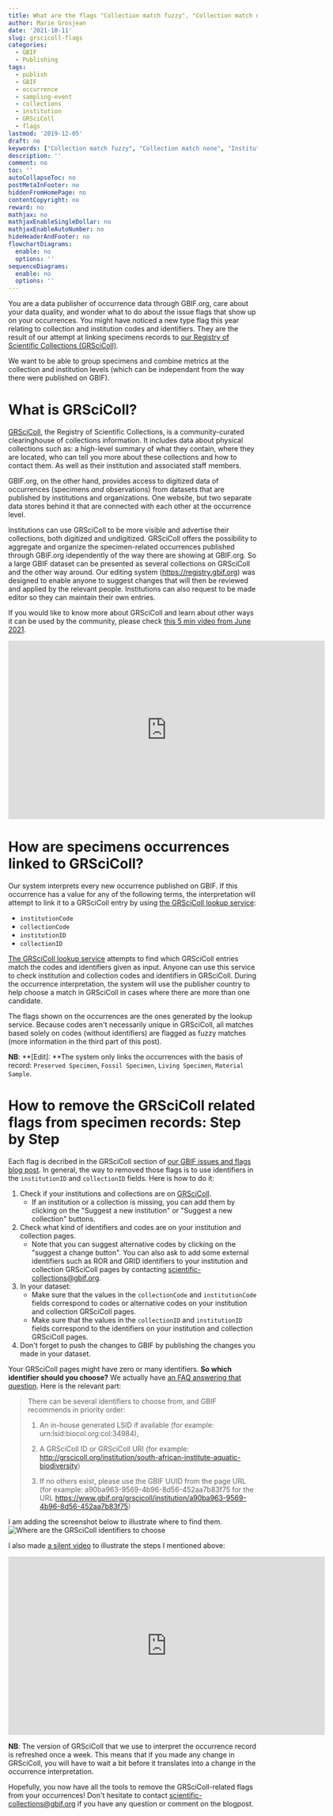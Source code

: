 ```yaml
---
title: What are the flags "Collection match fuzzy", "Collection match none", "Institution match fuzzy", "Institution match none" and how to remove them?
author: Marie Grosjean
date: '2021-10-11'
slug: grscicoll-flags
categories:
  - GBIF
  - Publishing
tags:
  - publish
  - GBIF
  - occurrence
  - sampling-event
  - collections
  - institution
  - GRSciColl
  - flags
lastmod: '2019-12-05'
draft: no
keywords: ["Collection match fuzzy", "Collection match none", "Institution match fuzzy", "Institution match none", "GRsciColl", "collection", "institution", "GBIF"]
description: ''
comment: no
toc: ''
autoCollapseToc: no
postMetaInFooter: no
hiddenFromHomePage: no
contentCopyright: no
reward: no
mathjax: no
mathjaxEnableSingleDollar: no
mathjaxEnableAutoNumber: no
hideHeaderAndFooter: no
flowchartDiagrams:
  enable: no
  options: ''
sequenceDiagrams:
  enable: no
  options: ''
---
```


You are a data publisher of occurrence data through GBIF.org, care about your data quality, and wonder what to do about the issue flags that show up on your occurrences. You might have noticed a new type flag this year relating to collection and institution codes and identifiers. They are the result of our attempt at linking specimens records to [our Registry of Scientific Collections (GRSciColl)](https://www.gbif.org/grscicoll).

<!--more-->

We want to be able to group specimens and combine metrics at the collection and institution levels (which can be independant from the way there were published on GBIF).

# What is GRSciColl?

[GRSciColl](https://www.gbif.org/grscicoll), the Registry of Scientific Collections, is a community-curated clearinghouse of collections information. It includes data about physical collections such as: a high-level summary of what they contain, where they are located, who can tell you more about these collections and how to contact them. As well as their institution and associated staff members.

GBIF.org, on the other hand, provides access to digitized data of occurrences (specimens *and* observations) from datasets that are published by institutions and organizations. One website, but two separate data stores behind it that are connected with each other at the occurrence level.

Institutions can use GRSciColl to be more visible and advertise their collections, both digitized and undigitized. GRSciColl offers the possibility to aggregate and organize the specimen-related occurrences published through GBIF.org idependently of the way there are showing at GBIF.org. So a large GBIF dataset can be presented as several collections on GRSciColl and the other way around.
Our editing system (https://registry.gbif.org) was designed to enable anyone to suggest changes that will then be reviewed and applied by the relevant people. Institutions can also request to be made editor so they can maintain their own entries.

If you would like to know more about GRSciColl and learn about other ways it can be used by the community, please check [this 5 min video from June 2021](https://player.vimeo.com/video/564594528?h=745ac06824).
<iframe title="vimeo-player" src="https://player.vimeo.com/video/564594528?h=745ac06824" width="640" height="360" frameborder="0" allowfullscreen></iframe>

# How are specimens occurrences linked to GRSciColl?

Our system interprets every new occurrence published on GBIF. If this occurrence has a value for any of the following terms, the interpretation will attempt to link it to a GRSciColl entry by using [the GRSciColl lookup service](https://www.gbif.org/developer/registry#lookup):

* `institutionCode`
* `collectionCode`
* `institutionID`
* `collectionID`

[The GRSciColl lookup service](https://www.gbif.org/developer/registry#lookup) attempts to find which GRSciColl entries match the codes and identifiers given as input. Anyone can use this service to check institution and collection codes and identifiers in GRSciColl. During the occurrence interpretation, the system will use the publisher country to help choose a match in GRSciColl in cases where there are more than one candidate.

The flags shown on the occurrences are the ones generated by the lookup service. Because codes aren't necessarily unique in GRSciColl, all matches based solely on codes (without identifiers) are flagged as fuzzy matches (more information in the third part of this post).

**NB**: **[Edit]: **The system only links the occurrences with the basis of record: `Preserved Specimen`, `Fossil Specimen`, `Living Specimen`, `Material Sample`.

# How to remove the GRSciColl related flags from specimen records: Step by Step

Each flag is decribed in the GRSciColl section of [our GBIF issues and flags blog post](https://data-blog.gbif.org/post/issues-and-flags/).
In general, the way to removed those flags is to use identifiers in the `institutionID` and `collectionID` fields. Here is how to do it:

1. Check if your institutions and collections are on [GRSciColl](https://www.gbif.org/grscicoll).
    * If an institution or a collection is missing, you can add them by clicking on the "Suggest a new institution" or "Suggest a new collection" buttons.
2. Check what kind of identifiers and codes are on your institution and collection pages.
    * Note that you can suggest alternative codes by clicking on the "suggest a change button". You can also ask to add some external identifiers such as ROR and GRID identifiers to your institution and collection GRSciColl pages by contacting scientific-collections@gbif.org.
3. In your dataset:
    * Make sure that the values in the `collectionCode` and `institutionCode` fields correspond to codes or alternative codes on your institution and collection GRSciColl pages.
    * Make sure that the values in the `collectionID` and `institutionID` fields correspond to the identifiers on your institution and collection GRSciColl pages.
4. Don't forget to push the changes to GBIF by publishing the changes you made in your dataset.

Your GRSciColl pages might have zero or many identifiers. **So which identifier should you choose?** We actually have [an FAQ answering that question](https://www.gbif.org/faq?question=how-can-i-improve-the-matching-of-occurrence-records-with-grscicoll). Here is the relevant part:

> There can be several identifiers to choose from, and GBIF recommends in priority order:
> 
> 1. An in-house generated LSID if available (for example: urn:lsid:biocol.org:col:34984),
> 
> 2. A GRSciColl ID or GRSciColl URI (for example: http://grscicoll.org/institution/south-african-institute-aquatic-biodiversity)
> 
> 3. If no others exist, please use the GBIF UUID from the page URL (for example: a90ba963-9569-4b96-8d56-452aa7b83f75 for the URL https://www.gbif.org/grscicoll/institution/a90ba963-9569-4b96-8d56-452aa7b83f75)


I am adding the screenshot below to illustrate where to find them.
![Where are the GRSciColl identifiers to choose](/post/2021-09-24-grscicoll-flags/SANBI_ID_example.png)


I also made [a silent video](https://player.vimeo.com/video/625476118?h=e794d87abd) to illustrate the steps I mentioned above:
<iframe src="https://player.vimeo.com/video/625476118?h=e794d87abd" width="640" height="360" frameborder="0" allow="autoplay; fullscreen; picture-in-picture" allowfullscreen></iframe>

**NB**: The version of GRSciColl that we use to interpret the occurrence record is refreshed once a week. This means that if you made any change in GRSciColl, you will have to wait a bit before it translates into a change in the occurrence interpretation.

Hopefully, you now have all the tools to remove the GRSciColl-related flags from your occurrences! Don't hesitate to contact scientific-collections@gbif.org if you have any question or comment on the blogpost.

